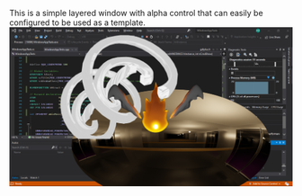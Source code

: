 This is a simple layered window with alpha control that can easily be configured to be used as a template.
![Example use case](example.png)
